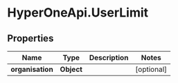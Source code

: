 # HyperOneApi.UserLimit

## Properties

Name | Type | Description | Notes
------------ | ------------- | ------------- | -------------
**organisation** | **Object** |  | [optional] 



